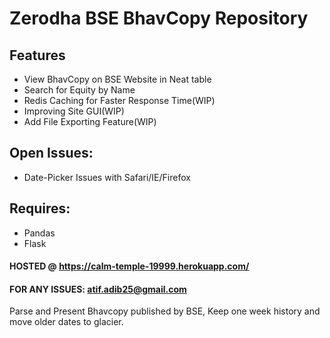 # Zerodha BSE BhavCopy Repository
## Features
- View BhavCopy on BSE Website in Neat table
- Search for Equity by Name
- Redis Caching for Faster Response Time(WIP)
- Improving Site GUI(WIP)
- Add File Exporting Feature(WIP)

## Open Issues:
- Date-Picker Issues with Safari/IE/Firefox

## Requires:
- Pandas
- Flask

#### HOSTED @ https://calm-temple-19999.herokuapp.com/
#### FOR ANY ISSUES: atif.adib25@gmail.com

Parse and Present Bhavcopy published by BSE, Keep one week history and move older dates to glacier.
